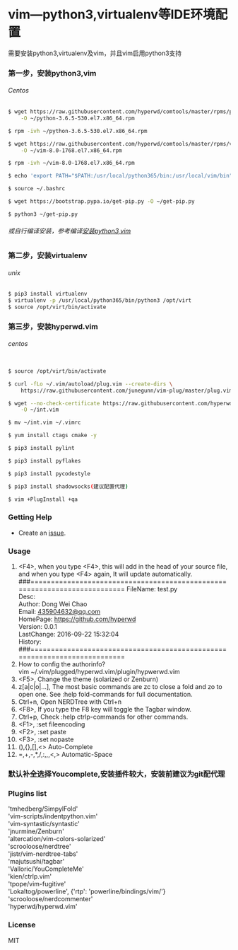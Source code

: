 # vim—python3,virtualenv等IDE环境配置                                                         
需要安装python3,virtualenv及vim，并且vim启用python3支持
### 第一步，安装python3,vim

###### Centos
```sh
$ wget https://raw.githubusercontent.com/hyperwd/comtools/master/rpms/python3/python-3.6.5-530.el7.x86_64.rpm \
    -O ~/python-3.6.5-530.el7.x86_64.rpm

$ rpm -ivh ~/python-3.6.5-530.el7.x86_64.rpm

$ wget https://raw.githubusercontent.com/hyperwd/comtools/master/rpms/vim/vim-8.0-1768.el7.x86_64.rpm \
    -O ~/vim-8.0-1768.el7.x86_64.rpm

$ rpm -ivh ~/vim-8.0-1768.el7.x86_64.rpm

$ echo 'export PATH="$PATH:/usr/local/python365/bin:/usr/local/vim/bin"' >> ~/.bashrc

$ source ~/.bashrc

$ wget https://bootstrap.pypa.io/get-pip.py -O ~/get-pip.py

$ python3 ~/get-pip.py

```
###### 或自行编译安装，参考编译[安装python3,vim]()

### 第二步，安装virtualenv
###### unix
```sh
$ pip3 install virtualenv
$ virtualenv -p /usr/local/python365/bin/python3 /opt/virt
$ source /opt/virt/bin/activate
```

### 第三步，安装hyperwd.vim

###### centos

```sh

$ source /opt/virt/bin/activate

$ curl -fLo ~/.vim/autoload/plug.vim --create-dirs \
    https://raw.githubusercontent.com/junegunn/vim-plug/master/plug.vim 

$ wget --no-check-certificate https://raw.githubusercontent.com/hyperwd/hyperwd.vim/master/int.vim \
    -O ~/int.vim

$ mv ~/int.vim ~/.vimrc

$ yum install ctags cmake -y

$ pip3 install pylint

$ pip3 install pyflakes

$ pip3 install pycodestyle

$ pip3 install shadowsocks(建议配置代理)

$ vim +PlugInstall +qa


```

### Getting Help

- Create an [issue](https://github.com/hyperwd/hyperwd.vim/issues/new).

### Usage

1.  \<F4\>, when you type \<F4\>, this will add in the head of your source 
file, and when you type \<F4\> again, It will update automatically.
 ###==========================================================================
 FileName: test.py                                                          
 Desc:                                                               
 Author: Dong Wei Chao                                                 
 Email: 435904632@qq.com                                              
 HomePage: https://github.com/hyperwd                                    
 Version: 0.0.1                                                         
 LastChange: 2016-09-22 15:32:04                                           
 History:                                                               
 ###==========================================================================
2. How to config the authorinfo?   
    vim ~/.vim/plugged/hyperwd.vim/plugin/hypwerwd.vim
3.  \<F5\>, Change the theme (solarized or Zenburn)   
4.  z[a|c|o|...], The most basic commands are zc to close a fold and zo to 
open one. See :help fold-commands for full documentation.
5.  Ctrl+n,  Open NERDTree with Ctrl+n
6.  \<F8\>,    If you type the F8 key will toggle the Tagbar window.
7.  Ctrl+p,   Check :help ctrlp-commands for other commands.
8.  \<F1\>,   :set fileencoding
9.  \<F2\>,   :set paste 
10.  \<F3\>,   :set nopaste   
11.  (),{},[],<> Auto-Complete      
12.  =,+,-,*,/,:,,,<,> Automatic-Space         


### 默认补全选择Youcomplete,安装插件较大，安装前建议为git配代理


### Plugins list

   'tmhedberg/SimpylFold'                                  
   'vim-scripts/indentpython.vim'                          
   'vim-syntastic/syntastic'                                          
   'jnurmine/Zenburn'                                      
   'altercation/vim-colors-solarized'                      
   'scrooloose/nerdtree'                                   
   'jistr/vim-nerdtree-tabs'                               
   'majutsushi/tagbar'  
   'Valloric/YouCompleteMe'  
   'kien/ctrlp.vim'                                        
   'tpope/vim-fugitive'                                    
   'Lokaltog/powerline', \{'rtp': 'powerline/bindings/vim/'\}   
   'scrooloose/nerdcommenter'                              
   'hyperwd/hyperwd.vim'                                   

### License

MIT
